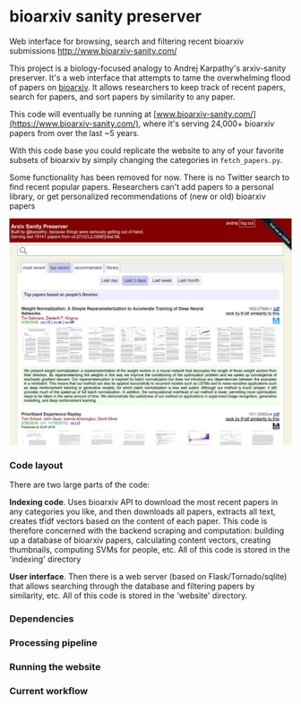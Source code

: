 # bioarxiv sanity preserver 

Web interface for browsing, search and filtering recent bioarxiv submissions http://www.bioarxiv-sanity.com/

This project is a biology-focused analogy to Andrej Karpathy's arxiv-sanity preserver. It's a web interface that attempts to tame the overwhelming flood of papers on [bioarxiv](https://www.biorxiv.org/). It allows researchers to keep track of recent papers, search for papers, and sort papers by similarity to any paper.

This code will eventually be running at [www.bioarxiv-sanity.com/](https://www.bioarxiv-sanity.com/), where it's serving 24,000+ bioarxiv papers from over the last ~5 years. 

With this code base you could replicate the website to any of your favorite subsets of bioarxiv by simply changing the categories in `fetch_papers.py`.

Some functionality has been removed for now. There is no Twitter search to find recent popular papers. Researchers can't add papers to a personal library, or get personalized recommendations of (new or old) bioarxiv papers

![user interface](website/ui.jpeg)

### Code layout

There are two large parts of the code:

**Indexing code**. Uses bioarxiv API to download the most recent papers in any categories you like, and then downloads all papers, extracts all text, creates tfidf vectors based on the content of each paper. This code is therefore concerned with the backend scraping and computation: building up a database of bioarxiv papers, calculating content vectors, creating thumbnails, computing SVMs for people, etc. All of this code is stored in the 'indexing' directory

**User interface**. Then there is a web server (based on Flask/Tornado/sqlite) that allows searching through the database and filtering papers by similarity, etc. All of this code is stored in the 'website' directory.


### Dependencies

### Processing pipeline


### Running the website


### Current workflow

